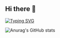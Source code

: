 ## Hi there 👋
[![Typing SVG](https://readme-typing-svg.demolab.com/?lines=Olá,+eu+sou+o+Dan)](https://git.io/typing-svg)

![Anurag's GitHub stats](https://github-readme-stats.vercel.app/api?username=DanCodeMonkey&show_icons=true&theme=tokyonight)

<!--
**DanCodeMonkey/DanCodeMonkey** is a ✨ _special_ ✨ repository because its `README.md` (this file) appears on your GitHub profile.

Here are some ideas to get you started:

- 🔭 I’m currently working on ...
- 🌱 I’m currently learning ...
- 👯 I’m looking to collaborate on ...
- 🤔 I’m looking for help with ...
- 💬 Ask me about ...
- 📫 How to reach me: ...
- 😄 Pronouns: ...
- ⚡ Fun fact: ...
-->
